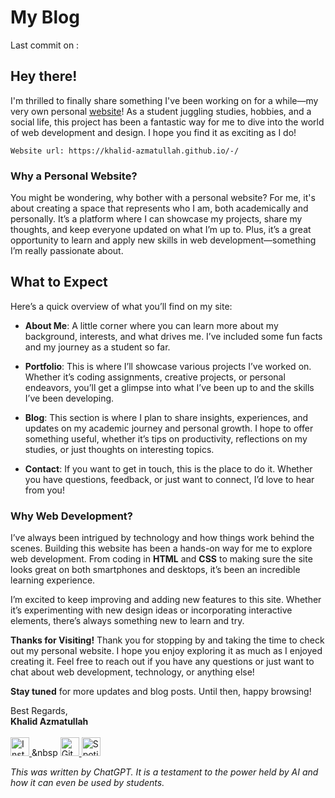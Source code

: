 
# My Blog

Last commit on : 

## Hey there!

I'm thrilled to finally share something I've been working on for a while—my very own personal [website](https://khalid-azmatullah.github.io/-/)! As a student juggling studies, hobbies, and a social life, this project has been a fantastic way for me to dive into the world of web development and design. I hope you find it as exciting as I do!


```
Website url: https://khalid-azmatullah.github.io/-/
```

### Why a Personal Website?


You might be wondering, why bother with a personal website? For me, it's about creating a space that represents who I am, both academically and personally. It’s a platform where I can showcase my projects, share my thoughts, and keep everyone updated on what I’m up to. Plus, it’s a great opportunity to learn and apply new skills in web development—something I’m really passionate about.

## What to Expect
Here’s a quick overview of what you’ll find on my site:

- **About Me**: A little corner where you can learn more about my background, interests, and what drives me. I’ve included some fun facts and my journey as a student so far.

- **Portfolio**: This is where I’ll showcase various projects I’ve worked on. Whether it’s coding assignments, creative projects, or personal endeavors, you’ll get a glimpse into what I’ve been up to and the skills I’ve been developing.

- **Blog**: This section is where I plan to share insights, experiences, and updates on my academic journey and personal growth. I hope to offer something useful, whether it’s tips on productivity, reflections on my studies, or just thoughts on interesting topics.

- **Contact**: If you want to get in touch, this is the place to do it. Whether you have questions, feedback, or just want to connect, I’d love to hear from you!

### Why Web Development?
I’ve always been intrigued by technology and how things work behind the scenes. Building this website has been a hands-on way for me to explore web development. From coding in **HTML** and **CSS** to making sure the site looks great on both smartphones and desktops, it’s been an incredible learning experience.

I’m excited to keep improving and adding new features to this site. Whether it’s experimenting with new design ideas or incorporating interactive elements, there’s always something new to learn and try.

**Thanks for Visiting!**
Thank you for stopping by and taking the time to check out my personal website. I hope you enjoy exploring it as much as I enjoyed creating it. Feel free to reach out if you have any questions or just want to chat about web development, technology, or anything else!

**Stay tuned** for more updates and blog posts. Until then, happy browsing!

Best Regards,    
 **Khalid Azmatullah** </br> </br>
            <a href="https://www.instagram.com/khalid.0412" target="_blank" title="Instagram">
                <img src="https://upload.wikimedia.org/wikipedia/commons/a/a5/Instagram_icon.png" alt="Instagram" style="width: 30px; height: 30px;">
              </a>
              <a> 
              &nbsp
            </a>
            <a href="https://github.com/Khalid-Azmatullah" target="_blank" title="Github">
                <img src="https://upload.wikimedia.org/wikipedia/commons/2/24/Github_logo_svg.svg" alt="Github" style="width: 30px; height: 30px;">
            </a>
            </a>
            <a href="https://open.spotify.com/user/31ed72y4ju4oez6ple33mcpssshe" target="_blank" title="Spotify">
                <img src="https://upload.wikimedia.org/wikipedia/commons/5/54/2024_Spotify_logo_without_text.svg" alt="Spotify" style="width: 30px; height: 30px;">
            </a>

 *This was written by ChatGPT. It is a testament to the power held by AI and how it can even be used by students.*
